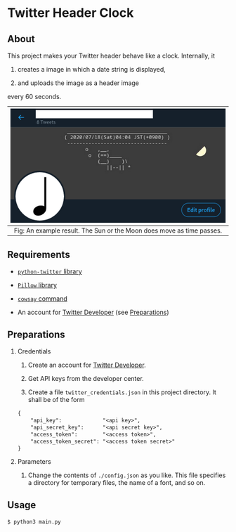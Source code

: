 # Twitter Header Clock

## About

This project makes your Twitter header behave like a clock. Internally, it

1. creates a image in which a date string is displayed,

2. and uploads the image as a header image

every 60 seconds.

| ![ss.png](./readme_assets/ss.png) |
|:-:|
| Fig: An example result. The Sun or the Moon does move as time passes. |

## Requirements

- [`python-twitter` library](https://github.com/bear/python-twitter)

- [`Pillow` library](https://pillow.readthedocs.io/en/stable/)

- [`cowsay` command](https://en.wikipedia.org/wiki/Cowsay)

- An account for [Twitter Developer](https://developer.twitter.com/en) (see [Preparations](#preparations))

## Preparations

1. Credentials

    1. Create an account for [Twitter Developer](https://developer.twitter.com/en).

    2. Get API keys from the developer center.

    3. Create a file `twitter_credentials.json` in this project directory. It shall be of the form

    ```
    {
        "api_key":             "<api key>",
        "api_secret_key":      "<api secret key>",
        "access_token":        "<access token>",
        "access_token_secret": "<access token secret>"
    }
    ```

2. Parameters

    1. Change the contents of `./config.json` as you like. This file specifies a directory for temporary files, the name of a font, and so on.

## Usage

```bash
$ python3 main.py
```

<!-- vim: set spell: -->

